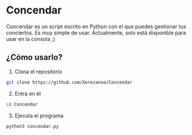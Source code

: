 # Concendar
Concendar es un script escrito en Python con el que puedes gestionar tus conciertos. Es muy simple de usar.
Actualmente, solo está disponible para usar en la consola ;)

## ¿Cómo usarlo?
1. Clona el repositorio
```bash
git clone https://github.com/Xerezanoo/Concendar
```
2. Entra en él
```bash
cd Concendar
```
3. Ejecuta el programa
```bash
python3 concendar.py
```
